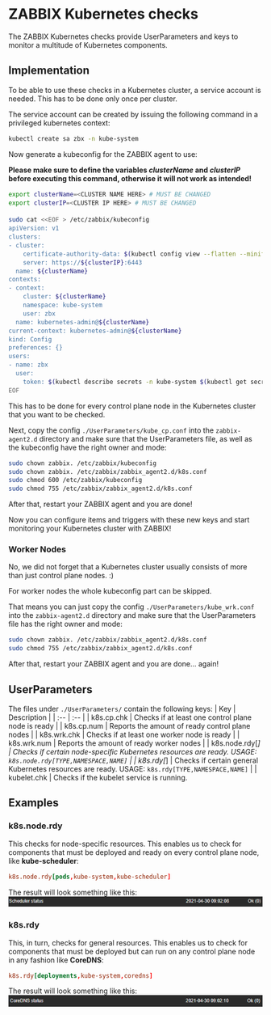 # ZABBIX Kubernetes checks
The ZABBIX Kubernetes checks provide UserParameters and keys to monitor a multitude of Kubernetes components.

## Implementation
To be able to use these checks in a Kubernetes cluster, a service account is needed. This has to be done only once per cluster.

The service account can be created by issuing the following command in a privileged kubernetes context:

```bash
kubectl create sa zbx -n kube-system
```

Now generate a kubeconfig for the ZABBIX agent to use:

__Please make sure to define the variables _clusterName_ and _clusterIP_ before executing this command, otherwise it will not work as intended!__
```bash
export clusterName=<CLUSTER NAME HERE> # MUST BE CHANGED
export clusterIP=<CLUSTER IP HERE> # MUST BE CHANGED

sudo cat <<EOF > /etc/zabbix/kubeconfig
apiVersion: v1
clusters:
- cluster:
    certificate-authority-data: $(kubectl config view --flatten --minify | grep "certificate-authority-data:" | cut -c33-4096)
    server: https://${clusterIP}:6443
  name: ${clusterName}
contexts:
- context:
    cluster: ${clusterName}
    namespace: kube-system
    user: zbx
  name: kubernetes-admin@${clusterName}
current-context: kubernetes-admin@${clusterName}
kind: Config
preferences: {}
users:
- name: zbx
  user:
    token: $(kubectl describe secrets -n kube-system $(kubectl get secret -n kube-system | grep zbx-token | awk '{print $1}') | grep "token:" | cut -c13-4096)
EOF
```

This has to be done for every control plane node in the Kubernetes cluster that you want to be checked.

Next, copy the config `./UserParameters/kube_cp.conf` into the `zabbix-agent2.d` directory and make sure that the UserParameters file, as well as the kubeconfig have the right owner and mode:

```bash
sudo chown zabbix. /etc/zabbix/kubeconfig
sudo chown zabbix. /etc/zabbix/zabbix_agent2.d/k8s.conf
sudo chmod 600 /etc/zabbix/kubeconfig
sudo chmod 755 /etc/zabbix/zabbix_agent2.d/k8s.conf
```

After that, restart your ZABBIX agent and you are done!

Now you can configure items and triggers with these new keys and start monitoring your Kubernetes cluster with ZABBIX!

### Worker Nodes
No, we did not forget that a Kubernetes cluster usually consists of more than just control plane nodes. :)

For worker nodes the whole kubeconfig part can be skipped.

That means you can just copy the config `./UserParameters/kube_wrk.conf` into the `zabbix-agent2.d` directory and make sure that the UserParameters file has the right owner and mode:

```bash
sudo chown zabbix. /etc/zabbix/zabbix_agent2.d/k8s.conf
sudo chmod 755 /etc/zabbix/zabbix_agent2.d/k8s.conf
```

After that, restart your ZABBIX agent and you are done... again!

## UserParameters
The files under `./UserParameters/` contain the following keys:
| Key | Description |
| :-- | :-- |
| k8s.cp.chk | Checks if at least one control plane node is ready |
| k8s.cp.num | Reports the amount of ready control plane nodes |
| k8s.wrk.chk | Checks if at least one worker node is ready |
| k8s.wrk.num | Reports the amount of ready worker nodes |
| k8s.node.rdy[*] | Checks if certain node-specific Kubernetes resources are ready. USAGE: `k8s.node.rdy[TYPE,NAMESPACE,NAME]` |
| k8s.rdy[*] | Checks if certain general Kubernetes resources are ready. USAGE: `k8s.rdy[TYPE,NAMESPACE,NAME]` |
| kubelet.chk | Checks if the kubelet service is running. 

## Examples
### k8s.node.rdy
This checks for node-specific resources. This enables us to check for components that must be deployed and ready on every control plane node, like __kube-scheduler__:
```conf
k8s.node.rdy[pods,kube-system,kube-scheduler]
```

The result will look something like this:
![Kube Scheduler Example](images/scheduler_example.png)

### k8s.rdy
This, in turn, checks for general resources. This enables us to check for components that must be deployed but can run on any control plane node in any fashion like __CoreDNS__:
```conf
k8s.rdy[deployments,kube-system,coredns]
```

The result will look something like this:
![CoreDNS Example](images/coredns_example.png)
